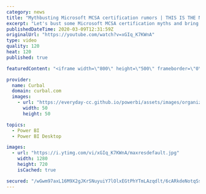 ```yaml
---
category: news
title: "Mythbusting Microsoft MCSA certification rumors | THIS IS THE NEW PATH FORWARD"
excerpt: "Let's bust some Microsoft MCSA certification myths and bring some clarity!!  Link ot the certification pages: https://docs.microsoft.com/en-us/learn/certifications/browse/ Link to DA-100 equivalent of 70-778 exam: https://docs.microsoft.com/en-us/learn/certifications/exams/da-100 Link to New Power BI"
publishedDateTime: 2020-03-09T12:31:59Z
originalUrl: "https://youtube.com/watch?v=xGIq_K7KWnA"
type: video
quality: 120
heat: 120
published: true

featuredContent: "<iframe width=\"800\" height=\"500\" frameborder=\"0\" src=\"https://www.youtube.com/embed/xGIq_K7KWnA\" allow=\"accelerometer; autoplay; encrypted-media; gyroscope; picture-in-picture\" allowfullscreen></iframe>"

provider:
  name: Curbal
  domain: curbal.com
  images:
    - url: "https://everyday-cc.github.io/powerbi/assets/images/organizations/curbal.com-50x50.jpg"
      width: 50
      height: 50

topics:
  - Power BI
  - Power BI Desktop

images:
  - url: "https://i.ytimg.com/vi/xGIq_K7KWnA/maxresdefault.jpg"
    width: 1280
    height: 720
    isCached: true

secured: "/wGwm97axL16M9X2gJKrSNuyuiY7lOlxEGtPhYTmLAzqdlt/6cARkdeNotqSsiq2MlEsvt0iNYiIieoLoZjt56ZAlqkBU3G95Op787ufo6tOaM5tyHBrF2EhRsIWTmwEc4i8xfB/kRlq63sbC+YnZF/OHUQ+IqBvB7VO/PLxbjUUakPjiFG93wcg3pdD5jbPCTe9baVHBnyYBQ6eNY5RDH3uIN3+vkUtD18tPToWW118E9r9lZ70DnX48PLuw19w5o9jHVJLPpzhx6jpScsWmCift2JY4uE+8rEHJ73QrShyt8H3cn9dCUJwJAYPDMERaecpbtTEpHNKjVzl2L/YHyeAA+h6P+rnI8LE8amc7lM9t9UKvmm0VoCXxnyn58goWqoSxPQpyGEETroVh7ZAH3CsAEDUm+2W5yyN5PL8QL2grWGjtCvfjzLO1H3VlwfZ;4B6ULumVnRjoGGJSv+5vXQ=="
---
```


